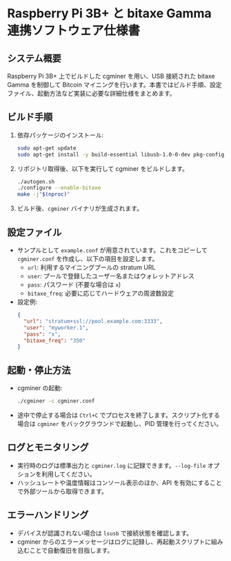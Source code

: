 # Raspberry Pi 3B+ と bitaxe Gamma 連携ソフトウェア仕様書

## システム概要
Raspberry Pi 3B+ 上でビルドした cgminer を用い、USB 接続された bitaxe Gamma を制御して Bitcoin マイニングを行います。本書ではビルド手順、設定ファイル、起動方法など実装に必要な詳細仕様をまとめます。

## ビルド手順
1. 依存パッケージのインストール:
   ```bash
   sudo apt-get update
   sudo apt-get install -y build-essential libusb-1.0-0-dev pkg-config
   ```
2. リポジトリ取得後、以下を実行して cgminer をビルドします。
   ```bash
   ./autogen.sh
   ./configure --enable-bitaxe
   make -j"$(nproc)"
   ```
3. ビルド後、`cgminer` バイナリが生成されます。

## 設定ファイル
- サンプルとして `example.conf` が用意されています。これをコピーして `cgminer.conf` を作成し、以下の項目を設定します。
  - `url`: 利用するマイニングプールの stratum URL
  - `user`: プールで登録したユーザー名またはウォレットアドレス
  - `pass`: パスワード (不要な場合は `x`)
  - `bitaxe_freq`: 必要に応じてハードウェアの周波数設定
- 設定例:
  ```json
  {
    "url": "stratum+ssl://pool.example.com:3333",
    "user": "myworker.1",
    "pass": "x",
    "bitaxe_freq": "350"
  }
  ```

## 起動・停止方法
- cgminer の起動:
  ```bash
  ./cgminer -c cgminer.conf
  ```
- 途中で停止する場合は `Ctrl+C` でプロセスを終了します。スクリプト化する場合は `cgminer` をバックグラウンドで起動し、PID 管理を行ってください。

## ログとモニタリング
- 実行時のログは標準出力と `cgminer.log` に記録できます。`--log-file` オプションを利用してください。
- ハッシュレートや温度情報はコンソール表示のほか、API を有効にすることで外部ツールから取得できます。

## エラーハンドリング
- デバイスが認識されない場合は `lsusb` で接続状態を確認します。
- cgminer からのエラーメッセージはログに記録し、再起動スクリプトに組み込むことで自動復旧を目指します。
